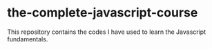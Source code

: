 # the-complete-javascript-course
This repository contains the codes I have used to learn the Javascript fundamentals.
